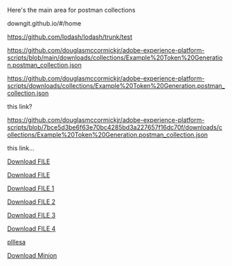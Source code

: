 Here's the main area for postman collections

downgit.github.io/#/home

https://github.com/lodash/lodash/trunk/test

https://github.com/douglasmccormickjr/adobe-experience-platform-scripts/blob/main/downloads/collections/Example%20Token%20Generation.postman_collection.json

https://github.com/douglasmccormickjr/adobe-experience-platform-scripts/downloads/collections/Example%20Token%20Generation.postman_collection.json

this link?

https://github.com/douglasmccormickjr/adobe-experience-platform-scripts/blob/7bce5d3be6f63e70bc4285bd3a227657f16dc70f/downloads/collections/Example%20Token%20Generation.postman_collection.json

this link...

<a id="raw-url" href="https://raw.githubusercontent.com/github-username/project/master/filename">Download FILE</a>

<a id="raw-url" href="https://github.com/douglasmccormickjr/adobe-experience-platform-scripts/blob/7bce5d3be6f63e70bc4285bd3a227657f16dc70f/downloads/collections/Example%20Token%20Generation.postman_collection.json">Download FILE</a>

<a id="raw-url" href="https://raw.githubusercontent.com/douglasmccormickjr/adobe-experience-platform-scripts/downloads/collections/Example%20Token%20Generation.postman_collection.json">Download FILE 1</a>

<a id="raw-url" href="https://raw.githubusercontent.com/douglasmccormickjr/adobe-experience-platform-scripts/project/master/downloads/collections/Example%20Token%20Generation.postman_collection.json">Download FILE 2</a>

<a id="raw-url" href="https://github.com/douglasmccormickjr/adobe-experience-platform-scripts/downloads/collections/Example%20Token%20Generation.postman_collection.json">Download FILE 3</a>


<a id="raw-url" href="https://github.com/douglasmccormickjr/adobe-experience-platform-scripts/blob/main/downloads/collections/Example%20Token%20Generation.postman_collection.json">Download FILE 4</a>


<a href="https://raw.githubusercontent.com/douglasmccormickjr/adobe-experience-platform-scripts/main/downloads/collections/Example%20Token%20Generation.postman_collection.json" download>plllesa</a>

[Download Minion](https://octodex.github.com/images/minion.png "download")

